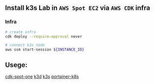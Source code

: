 ## Install k3s Lab in `AWS Spot EC2` via `AWS CDK` infra

### Infra 
```bash
# create infra
cdk deploy --require-approval never 

# connect k3s node
aws ssm start-session ${INSTANCE_ID}
```

## Usege: 
[cdk-spot-one](https://github.com/pahud/cdk-spot-one)
[k3d](https://k3d.io/)
[k3s](https://k3s.io/)
[portainer-k8s](https://github.com/portainer/portainer-k8s)